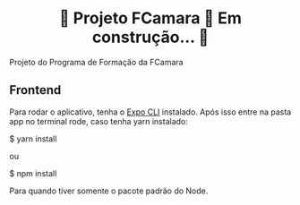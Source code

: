 <h1 align="center"> 
	🚧  Projeto FCamara 🚀 Em construção...  🚧
</h1>

Projeto do Programa de Formação da FCamara


## Frontend

Para rodar o aplicativo, tenha o [Expo CLI](https://expo.io/tools#cli) instalado.
Após isso entre na pasta app no terminal rode, caso tenha yarn instalado:

$ yarn install

ou

$ npm install

Para quando tiver somente o pacote padrão do Node.
